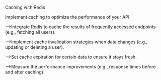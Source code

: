 Caching with
Redis


Implement caching to optimize the
performance of your API.


-->Integrate Redis to cache the results of
   frequently accessed endpoints (e.g.,
   fetching all users).

   
-->Implement cache invalidation strategies
   when data changes (e.g., updating or
   deleting a user).

   
-->Set cache expiration for certain data to
   ensure it stays fresh.

   
-->Measure the performance improvements
   (e.g., response times before and after
   caching).
